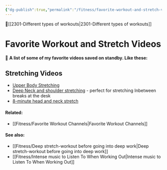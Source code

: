 ```yaml
---
{"dg-publish":true,"permalink":"/fitness/favorite-workout-and-stretch-videos/"}
---
```


🔺[[2301-Different types of workouts\|2301-Different types of workouts]]

# Favorite Workout and Stretch Videos

🌟 **A list of some of my favorite videos saved on standby. Like these:**

## Stretching Videos
- [Upper Body Stretching](https://youtu.be/NppUNB5ZZR0)
- [Deep Neck and shoulder stretching](https://youtu.be/6RfFJ-kBRyQ) - perfect for stretching Inbetween breaks at the desk 
- [8-minute head and neck stretch](https://youtu.be/WgYZ35YQdd0)



#### Related: 
- [[Fitness/Favorite Workout Channels\|Favorite Workout Channels]] 

#### See also: 
- [[Fitness/Deep stretch-workout before going into deep work\|Deep stretch-workout before going into deep work]]
- [[Fitness/Intense music to Listen To When Working Out\|Intense music to Listen To When Working Out]]